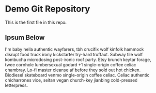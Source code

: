 # Demo Git Repository

This is the first file in this repo.

## Ipsum Below
I'm baby hella authentic wayfarers, tbh crucifix wolf kinfolk hammock disrupt food truck irony kickstarter try-hard truffaut. Subway tile wolf kombucha microdosing post-ironic roof party. Etsy brunch keytar forage, twee cornhole lumbersexual godard +1 single-origin coffee celiac chambray. Lo-fi master cleanse af before they sold out hot chicken. Biodiesel skateboard venmo single-origin coffee celiac. Celiac authentic chicharrones vice, seitan vegan church-key jianbing cold-pressed letterpress.

